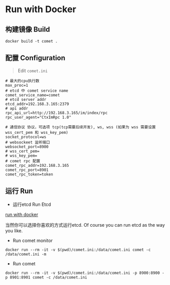 # Run with Docker

## 构建镜像 Build

```
docker build -t comet .
```

## 配置 Configuration

> Edit `comet.ini`

```
# 最大的cpu执行数
max_proc=1
# etcd 中 comet service name
comet_service_name=comet
# etcd server addr
etcd_addr=192.168.3.165:2379
# api addr
rpc_api_url=http://192.168.3.165/im/index/rpc
rpc_user_agent="CtxImRpc 1.0"

# 通信协议 协议，可选项 tcp(tcp需要后续开发), ws, wss (如果为 wss 需要设置 wss_cert_pem 和 wss_key_pem)
socket_protocol=ws
# websockeet 监听端口
websocket_port=8900
# wss_cert_pem=
# wss_key_pem=
# comet rpc 配置
comet_rpc_addr=192.168.3.165
comet_rpc_port=8901
comet_rpc_token=token
```

## 运行 Run

* 运行etcd Run Etcd

[run with docker](https://github.com/Gopusher/awesome/blob/master/docker/docker-compose.yml)

当然你可以选择你喜欢的方式运行etcd. Of course you can run etcd as the way you like.

* Run comet monitor

```
docker run --rm -it -v $(pwd)/comet.ini:/data/comet.ini comet -c /data/comet.ini -m
```

* Run comet

```
docker run --rm -it -v $(pwd)/comet.ini:/data/comet.ini -p 8900:8900 -p 8901:8901 comet -c /data/comet.ini
```

